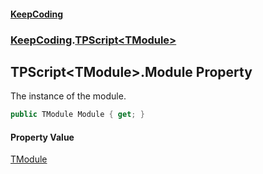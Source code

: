 #### [KeepCoding](index.md 'index')
### [KeepCoding](KeepCoding.md 'KeepCoding').[TPScript&lt;TModule&gt;](TPScript_TModule_.md 'KeepCoding.TPScript&lt;TModule&gt;')
## TPScript&lt;TModule&gt;.Module Property
The instance of the module.  
```csharp
public TModule Module { get; }
```
#### Property Value
[TModule](TPScript_TModule_.md#KeepCoding_TPScript_TModule__TModule 'KeepCoding.TPScript&lt;TModule&gt;.TModule')
